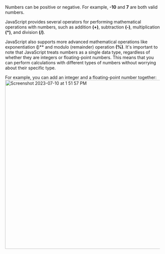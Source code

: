 Numbers can be positive or negative. For example, **-10** and **7** are both valid numbers.

JavaScript provides several operators for performing mathematical operations with numbers, such as addition **(+)**, subtraction **(-)**, multiplication **(*)**, and division **(/)**.

JavaScript also supports more advanced mathematical operations like exponentiation **(**)** and modulo (remainder) operation **(%)**.
It's important to note that JavaScript treats numbers as a single data type, regardless of whether they are integers or floating-point numbers. This means that you can perform calculations with different types of numbers without worrying about their specific type.

For example, you can add an integer and a floating-point number together:
<img width="550" alt="Screenshot 2023-07-10 at 1 51 57 PM" src="https://github.com/ERA-Solutions-LLC/JavaScript-Intermediate-Assignments/assets/92329761/258c7db6-da90-4a82-80a2-b5bef27feda3">
